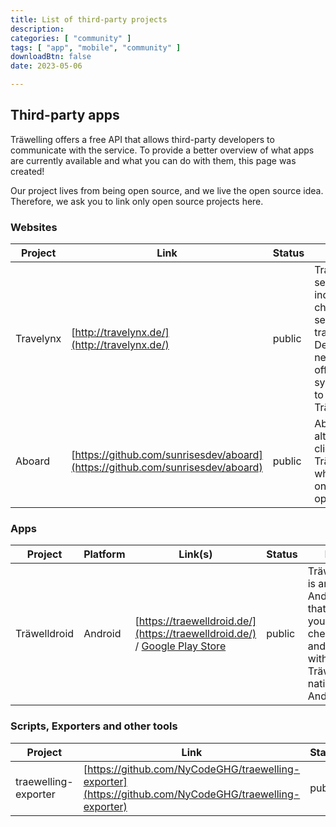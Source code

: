 ```yaml
---
title: List of third-party projects
description:
categories: [ "community" ]
tags: [ "app", "mobile", "community" ]
downloadBtn: false
date: 2023-05-06

---
```


## Third-party apps

Träwelling offers a free API that allows third-party developers to communicate with the service.
To provide a better overview of what apps are currently available and what you can do with them, this page was created!

Our project lives from being open source, and we live the open source idea.
Therefore, we ask you to link only open source projects here.

### Websites

| Project   | Link                                                                           | Status | Infos                                                                                                                                            |
|-----------|--------------------------------------------------------------------------------|--------|--------------------------------------------------------------------------------------------------------------------------------------------------|
| Travelynx | [http://travelynx.de/](http://travelynx.de/)                                   | public | Travelynx is a separate, independent check-in service for trains in the Deutsche Bahn network. It offers synchronization to and from Träwelling. |
| Aboard    | [https://github.com/sunrisesdev/aboard](https://github.com/sunrisesdev/aboard) | public | Aboard is an alternative web client for Träwelling, which focuses on mobile operation.                                                           |

### Apps

| Project      | Platform | Link(s)                                                                                                                                         | Status | Infos                                                                                                        |
|--------------|----------|-------------------------------------------------------------------------------------------------------------------------------------------------|--------|--------------------------------------------------------------------------------------------------------------|
| Träwelldroid | Android  | [https://traewelldroid.de/](https://traewelldroid.de/) / [Google Play Store](https://play.google.com/store/apps/details?id=de.hbch.traewelling) | public | Träwelldroid is an Android app that allows you to check in and interact with Träwelling natively on Android. |

### Scripts, Exporters and other tools

| Project              | Link                                                                                                   | Status | Infos                            |
|----------------------|--------------------------------------------------------------------------------------------------------|--------|----------------------------------|
| traewelling-exporter | [https://github.com/NyCodeGHG/traewelling-exporter](https://github.com/NyCodeGHG/traewelling-exporter) | public | Prometheus Exporter for journeys |

